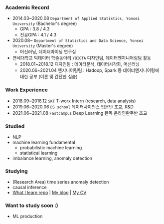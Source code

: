 

<!--
**minsoo9506/minsoo9506** is a ✨ _special_ ✨ repository because its `README.md` (this file) appears on your GitHub profile.

Here are some ideas to get you started:

- 🔭 I’m currently working on ...
- 🌱 I’m currently learning ...
- 👯 I’m looking to collaborate on ...
- 🤔 I’m looking for help with ...
- 💬 Ask me about ...
- 📫 How to reach me: ...
- 😄 Pronouns: ...
- ⚡ Fun fact: ...
-->

### Academic Record
- 2014.03~2020.08 `Department of Applied Statistics, Yonsei University` (Bachelor's degree)
  - GPA : 3.8 / 4.3
  - 전공GPA : 4.1 / 4.3
- 2020.08~ `Department of Statistics and Data Science, Yonsei University` (Master's degree)
  - 머신러닝, 데이터마이닝 연구실
- 연세대학교 빅데이터 학술동아리 `YBIGTA` 디자인팀, 데이터엔지니어링팀 활동
  - 2018.01~2018.12 디자인팀 : 데이터분석, 데이터시각화, 머신러닝
  - 2020.06~2021.04 엔지니어링팀 : Hadoop, Spark 등 데이터엔지니어링에 대한 공부 (이론 밎 간단한 실습)

### Work Experience
- 2018.09~2018.12 `SKT` T-worx Intern (research, data analysis)
- 2019.06~2020.06 `DS school` 데이터사이언스 입문반 조교, R&D
- 2021.06~2021.08 `Fastcampus` Deep Learning 완독 온라인완주반 조교

### Studied
- NLP
- machine learning fundamental
  - probabilistic machine learning
  - statistical learning
- imbalance learning, anomaly detection

### Studying
- (Research Area) time series anomaly detection
- causal inference
- [What I learn repo](https://github.com/minsoo9506/What-I-learn) | [My blog](https://minsoo9506.github.io/about/) | [My CV](https://drive.google.com/file/d/1IN224DfqiSWF_tC30J9fuYPN2YoqKlLy/view?usp=sharing)

### Want to study soon :)
- ML production
